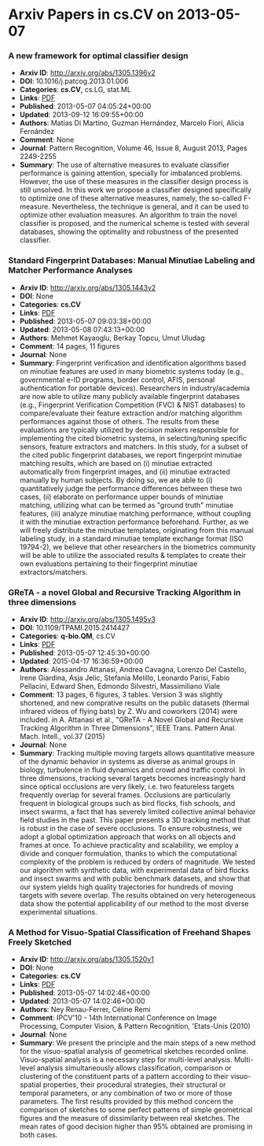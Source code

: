 # Arxiv Papers in cs.CV on 2013-05-07
### A new framework for optimal classifier design
- **Arxiv ID**: http://arxiv.org/abs/1305.1396v2
- **DOI**: 10.1016/j.patcog.2013.01.006
- **Categories**: **cs.CV**, cs.LG, stat.ML
- **Links**: [PDF](http://arxiv.org/pdf/1305.1396v2)
- **Published**: 2013-05-07 04:05:24+00:00
- **Updated**: 2013-09-12 16:09:55+00:00
- **Authors**: Matías Di Martino, Guzman Hernández, Marcelo Fiori, Alicia Fernández
- **Comment**: None
- **Journal**: Pattern Recognition, Volume 46, Issue 8, August 2013, Pages
  2249-2255
- **Summary**: The use of alternative measures to evaluate classifier performance is gaining attention, specially for imbalanced problems. However, the use of these measures in the classifier design process is still unsolved. In this work we propose a classifier designed specifically to optimize one of these alternative measures, namely, the so-called F-measure. Nevertheless, the technique is general, and it can be used to optimize other evaluation measures. An algorithm to train the novel classifier is proposed, and the numerical scheme is tested with several databases, showing the optimality and robustness of the presented classifier.



### Standard Fingerprint Databases: Manual Minutiae Labeling and Matcher Performance Analyses
- **Arxiv ID**: http://arxiv.org/abs/1305.1443v2
- **DOI**: None
- **Categories**: **cs.CV**
- **Links**: [PDF](http://arxiv.org/pdf/1305.1443v2)
- **Published**: 2013-05-07 09:03:38+00:00
- **Updated**: 2013-05-08 07:43:13+00:00
- **Authors**: Mehmet Kayaoglu, Berkay Topcu, Umut Uludag
- **Comment**: 14 pages, 11 figures
- **Journal**: None
- **Summary**: Fingerprint verification and identification algorithms based on minutiae features are used in many biometric systems today (e.g., governmental e-ID programs, border control, AFIS, personal authentication for portable devices). Researchers in industry/academia are now able to utilize many publicly available fingerprint databases (e.g., Fingerprint Verification Competition (FVC) & NIST databases) to compare/evaluate their feature extraction and/or matching algorithm performances against those of others. The results from these evaluations are typically utilized by decision makers responsible for implementing the cited biometric systems, in selecting/tuning specific sensors, feature extractors and matchers. In this study, for a subset of the cited public fingerprint databases, we report fingerprint minutiae matching results, which are based on (i) minutiae extracted automatically from fingerprint images, and (ii) minutiae extracted manually by human subjects. By doing so, we are able to (i) quantitatively judge the performance differences between these two cases, (ii) elaborate on performance upper bounds of minutiae matching, utilizing what can be termed as "ground truth" minutiae features, (iii) analyze minutiae matching performance, without coupling it with the minutiae extraction performance beforehand. Further, as we will freely distribute the minutiae templates, originating from this manual labeling study, in a standard minutiae template exchange format (ISO 19794-2), we believe that other researchers in the biometrics community will be able to utilize the associated results & templates to create their own evaluations pertaining to their fingerprint minutiae extractors/matchers.



### GReTA - a novel Global and Recursive Tracking Algorithm in three dimensions
- **Arxiv ID**: http://arxiv.org/abs/1305.1495v3
- **DOI**: 10.1109/TPAMI.2015.2414427
- **Categories**: **q-bio.QM**, cs.CV
- **Links**: [PDF](http://arxiv.org/pdf/1305.1495v3)
- **Published**: 2013-05-07 12:45:30+00:00
- **Updated**: 2015-04-17 16:36:59+00:00
- **Authors**: Alessandro Attanasi, Andrea Cavagna, Lorenzo Del Castello, Irene Giardina, Asja Jelic, Stefania Melillo, Leonardo Parisi, Fabio Pellacini, Edward Shen, Edmondo Silvestri, Massimiliano Viale
- **Comment**: 13 pages, 6 figures, 3 tables. Version 3 was slightly shortened, and
  new comprative results on the public datasets (thermal infrared videos of
  flying bats) by Z. Wu and coworkers (2014) were included. in A. Attanasi et
  al., "GReTA - A Novel Global and Recursive Tracking Algorithm in Three
  Dimensions", IEEE Trans. Pattern Anal. Mach. Intell., vol.37 (2015)
- **Journal**: None
- **Summary**: Tracking multiple moving targets allows quantitative measure of the dynamic behavior in systems as diverse as animal groups in biology, turbulence in fluid dynamics and crowd and traffic control. In three dimensions, tracking several targets becomes increasingly hard since optical occlusions are very likely, i.e. two featureless targets frequently overlap for several frames. Occlusions are particularly frequent in biological groups such as bird flocks, fish schools, and insect swarms, a fact that has severely limited collective animal behavior field studies in the past. This paper presents a 3D tracking method that is robust in the case of severe occlusions. To ensure robustness, we adopt a global optimization approach that works on all objects and frames at once. To achieve practicality and scalability, we employ a divide and conquer formulation, thanks to which the computational complexity of the problem is reduced by orders of magnitude. We tested our algorithm with synthetic data, with experimental data of bird flocks and insect swarms and with public benchmark datasets, and show that our system yields high quality trajectories for hundreds of moving targets with severe overlap. The results obtained on very heterogeneous data show the potential applicability of our method to the most diverse experimental situations.



### A Method for Visuo-Spatial Classification of Freehand Shapes Freely Sketched
- **Arxiv ID**: http://arxiv.org/abs/1305.1520v1
- **DOI**: None
- **Categories**: **cs.CV**
- **Links**: [PDF](http://arxiv.org/pdf/1305.1520v1)
- **Published**: 2013-05-07 14:02:46+00:00
- **Updated**: 2013-05-07 14:02:46+00:00
- **Authors**: Ney Renau-Ferrer, Céline Remi
- **Comment**: IPCV'10 - 14th International Conference on Image Processing, Computer
  Vision, \& Pattern Recognition, \'Etats-Unis (2010)
- **Journal**: None
- **Summary**: We present the principle and the main steps of a new method for the visuo-spatial analysis of geometrical sketches recorded online. Visuo-spatial analysis is a necessary step for multi-level analysis. Multi-level analysis simultaneously allows classification, comparison or clustering of the constituent parts of a pattern according to their visuo-spatial properties, their procedural strategies, their structural or temporal parameters, or any combination of two or more of those parameters. The first results provided by this method concern the comparison of sketches to some perfect patterns of simple geometrical figures and the measure of dissimilarity between real sketches. The mean rates of good decision higher than 95% obtained are promising in both cases.



